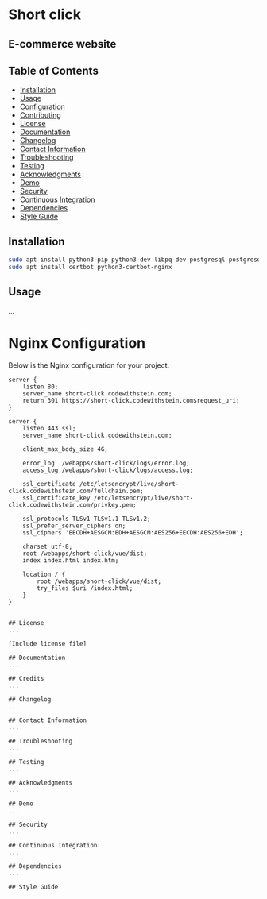 # Short click
## E-commerce website 

## Table of Contents
- [Installation](#installation)
- [Usage](#usage)
- [Configuration](#configuration)
- [Contributing](#contributing)
- [License](#license)
- [Documentation](#documentation)
- [Changelog](#changelog)
- [Contact Information](#contact-information)
- [Troubleshooting](#troubleshooting)
- [Testing](#testing)
- [Acknowledgments](#acknowledgments)
- [Demo](#demo)
- [Security](#security)
- [Continuous Integration](#continuous-integration)
- [Dependencies](#dependencies)
- [Style Guide](#style-guide)

## Installation
```bash
sudo apt install python3-pip python3-dev libpq-dev postgresql postgresql-contrib nginx
sudo apt install certbot python3-certbot-nginx
```

## Usage
...

# Nginx Configuration

Below is the Nginx configuration for your project.

```nginx
server {
    listen 80;
    server_name short-click.codewithstein.com;
    return 301 https://short-click.codewithstein.com$request_uri;
}

server {
    listen 443 ssl;
    server_name short-click.codewithstein.com;

    client_max_body_size 4G;

    error_log  /webapps/short-click/logs/error.log;
    access_log /webapps/short-click/logs/access.log;

    ssl_certificate /etc/letsencrypt/live/short-click.codewithstein.com/fullchain.pem;
    ssl_certificate_key /etc/letsencrypt/live/short-click.codewithstein.com/privkey.pem;

    ssl_protocols TLSv1 TLSv1.1 TLSv1.2;
    ssl_prefer_server_ciphers on;
    ssl_ciphers 'EECDH+AESGCM:EDH+AESGCM:AES256+EECDH:AES256+EDH';

    charset utf-8;
    root /webapps/short-click/vue/dist;
    index index.html index.htm;

    location / {
        root /webapps/short-click/vue/dist;
        try_files $uri /index.html;
    }
}


## License
...

[Include license file]

## Documentation
...

## Credits
...

## Changelog
...

## Contact Information
...

## Troubleshooting
...

## Testing
...

## Acknowledgments
...

## Demo
...

## Security
...

## Continuous Integration
...

## Dependencies
...

## Style Guide
